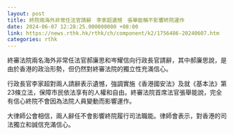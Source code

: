 ```yaml
---
layout: post
title: 終院兩海外非常任法官請辭　李家超遺憾　張舉能稱不影響終院運作
date: 2024-06-07 12:28:25.000000000 +08:00
link: https://news.rthk.hk/rthk/ch/component/k2/1756486-20240607.htm
categories: rthk
---
```


終審法院兩名海外非常任法官郝廉思和岑耀信向行政長官請辭，其中郝廉思說，是由於香港的政治形勢，但仍然對終審法院的獨立性充滿信心。

行政長官李家超對兩人請辭表示遺憾，強調實施《香港國安法》及就《基本法》第23條立法，保障市民依法享有的人權和自由。終審法院首席法官張舉能說，完全有信心終院不會因為法院人員變動而影響運作。

大律師公會相信，兩人辭任不會影響終院履行司法職能。律師會表示，對香港的司法獨立和誠信充滿信心。
